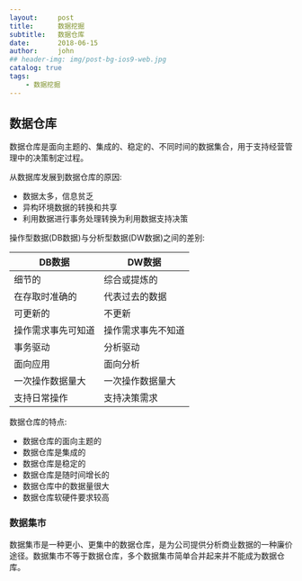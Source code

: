 ```yaml
---
layout:     post
title:      数据挖掘
subtitle:   数据仓库
date:       2018-06-15
author:     john
## header-img: img/post-bg-ios9-web.jpg
catalog: true
tags:
    - 数据挖掘
---
```

## 数据仓库
数据仓库是面向主题的、集成的、稳定的、不同时间的数据集合，用于支持经营管理中的决策制定过程。

从数据库发展到数据仓库的原因:
- 数据太多，信息贫乏
- 异构环境数据的转换和共享
- 利用数据进行事务处理转换为利用数据支持决策

操作型数据(DB数据)与分析型数据(DW数据)之间的差别:

DB数据  |  DW数据
--|--
细节的  |  综合或提炼的
在存取时准确的  |  代表过去的数据
可更新的  |  不更新
操作需求事先可知道  |  操作需求事先不知道
事务驱动  |  分析驱动
面向应用  |  面向分析
一次操作数据量大  |  一次操作数据量大
支持日常操作  |  支持决策需求

数据仓库的特点:
- 数据仓库的面向主题的
- 数据仓库是集成的
- 数据仓库是稳定的
- 数据仓库是随时间增长的
- 数据仓库中的数据量很大
- 数据仓库软硬件要求较高

### 数据集市
数据集市是一种更小、更集中的数据仓库，是为公司提供分析商业数据的一种廉价途径。数据集市不等于数据仓库，多个数据集市简单合并起来并不能成为数据仓库。
